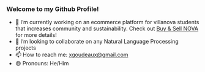### Welcome to my Github Profile!

- 🔭 I’m currently working on an ecommerce platform for villanova students that increases community and sustainability. 
  Check out [Buy & Sell NOVA](https://github.com/Buy-Sell-Nova) for more details!
- 👯 I’m looking to collaborate on any Natural Language Processing projects
- 📫 How to reach me: xgoudeaux@gmail.com
- 😄 Pronouns: He/Him
